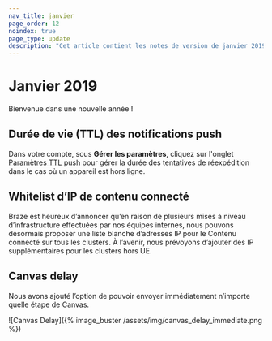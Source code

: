 ```yaml
---
nav_title: janvier
page_order: 12
noindex: true
page_type: update
description: "Cet article contient les notes de version de janvier 2019."
---
```

# Janvier 2019

Bienvenue dans une nouvelle année !

## Durée de vie (TTL) des notifications push

Dans votre compte, sous **Gérer les paramètres**, cliquez sur l'onglet [Paramètres TTL push]({{site.baseurl}}/user_guide/administrative/app_settings/push_settings/) pour gérer la durée des tentatives de réexpédition dans le cas où un appareil est hors ligne.

## Whitelist d’IP de contenu connecté

Braze est heureux d’annoncer qu’en raison de plusieurs mises à niveau d’infrastructure effectuées par nos équipes internes, nous pouvons désormais proposer une liste blanche d’adresses IP pour le Contenu connecté sur tous les clusters. À l’avenir, nous prévoyons d’ajouter des IP supplémentaires pour les clusters hors UE.

## Canvas delay

Nous avons ajouté l’option de pouvoir envoyer immédiatement n’importe quelle étape de Canvas.

![Canvas Delay]({% image_buster /assets/img/canvas_delay_immediate.png %})

